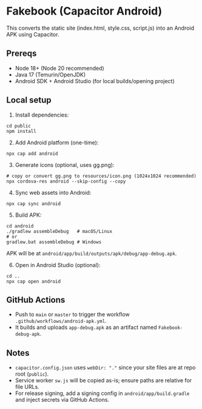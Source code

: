 Fakebook (Capacitor Android)
===========================

This converts the static site (index.html, style.css, script.js) into an Android APK using Capacitor.

Prereqs
-------
- Node 18+ (Node 20 recommended)
- Java 17 (Temurin/OpenJDK)
- Android SDK + Android Studio (for local builds/opening project)

Local setup
-----------
1) Install dependencies:
```
cd public
npm install
```

2) Add Android platform (one-time):
```
npx cap add android
```

3) Generate icons (optional, uses gg.png):
```
# copy or convert gg.png to resources/icon.png (1024x1024 recommended)
npx cordova-res android --skip-config --copy
```

4) Sync web assets into Android:
```
npx cap sync android
```

5) Build APK:
```
cd android
./gradlew assembleDebug   # macOS/Linux
# or
gradlew.bat assembleDebug # Windows
```
APK will be at `android/app/build/outputs/apk/debug/app-debug.apk`.

6) Open in Android Studio (optional):
```
cd ..
npx cap open android
```

GitHub Actions
--------------
- Push to `main` or `master` to trigger the workflow `.github/workflows/android-apk.yml`.
- It builds and uploads `app-debug.apk` as an artifact named `Fakebook-debug-apk`.

Notes
-----
- `capacitor.config.json` uses `webDir: "."` since your site files are at repo root (`public`).
- Service worker `sw.js` will be copied as-is; ensure paths are relative for file URLs.
- For release signing, add a signing config in `android/app/build.gradle` and inject secrets via GitHub Actions.



